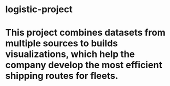 # logistic-project
# This project combines datasets from multiple sources to builds visualizations, which help the company develop the most efficient shipping routes for fleets.
